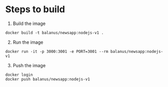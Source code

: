 # Steps to build

1. Build the image
```
docker build -t balanus/newsapp:nodejs-v1 .
```

2. Run the image
```
docker run -it -p 3000:3001 -e PORT=3001 --rm balanus/newsapp:nodejs-v1
```

3. Push the image
```
docker login
docker push balanus/newsapp:nodejs-v1
```
